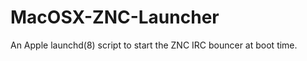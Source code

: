 MacOSX-ZNC-Launcher
===================

An Apple launchd(8) script to start the ZNC IRC bouncer at boot time.
